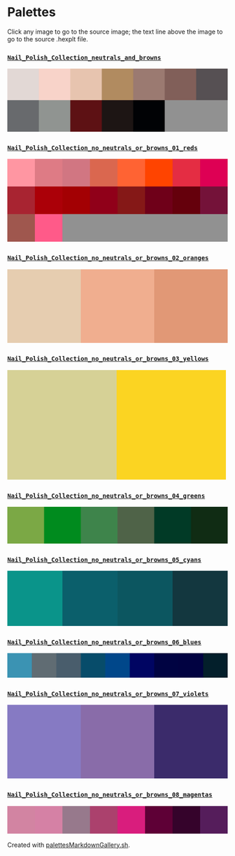 # Palettes

Click any image to go to the source image; the text line above the image to go to the source .hexplt file.

### [`Nail_Polish_Collection_neutrals_and_browns`](Nail_Polish_Collection_neutrals_and_browns.hexplt)

[ ![Nail_Polish_Collection_neutrals_and_browns.png](Nail_Polish_Collection_neutrals_and_browns.png) ](Nail_Polish_Collection_neutrals_and_browns.png)

### [`Nail_Polish_Collection_no_neutrals_or_browns_01_reds`](Nail_Polish_Collection_no_neutrals_or_browns_01_reds.hexplt)

[ ![Nail_Polish_Collection_no_neutrals_or_browns_01_reds.png](Nail_Polish_Collection_no_neutrals_or_browns_01_reds.png) ](Nail_Polish_Collection_no_neutrals_or_browns_01_reds.png)

### [`Nail_Polish_Collection_no_neutrals_or_browns_02_oranges`](Nail_Polish_Collection_no_neutrals_or_browns_02_oranges.hexplt)

[ ![Nail_Polish_Collection_no_neutrals_or_browns_02_oranges.png](Nail_Polish_Collection_no_neutrals_or_browns_02_oranges.png) ](Nail_Polish_Collection_no_neutrals_or_browns_02_oranges.png)

### [`Nail_Polish_Collection_no_neutrals_or_browns_03_yellows`](Nail_Polish_Collection_no_neutrals_or_browns_03_yellows.hexplt)

[ ![Nail_Polish_Collection_no_neutrals_or_browns_03_yellows.png](Nail_Polish_Collection_no_neutrals_or_browns_03_yellows.png) ](Nail_Polish_Collection_no_neutrals_or_browns_03_yellows.png)

### [`Nail_Polish_Collection_no_neutrals_or_browns_04_greens`](Nail_Polish_Collection_no_neutrals_or_browns_04_greens.hexplt)

[ ![Nail_Polish_Collection_no_neutrals_or_browns_04_greens.png](Nail_Polish_Collection_no_neutrals_or_browns_04_greens.png) ](Nail_Polish_Collection_no_neutrals_or_browns_04_greens.png)

### [`Nail_Polish_Collection_no_neutrals_or_browns_05_cyans`](Nail_Polish_Collection_no_neutrals_or_browns_05_cyans.hexplt)

[ ![Nail_Polish_Collection_no_neutrals_or_browns_05_cyans.png](Nail_Polish_Collection_no_neutrals_or_browns_05_cyans.png) ](Nail_Polish_Collection_no_neutrals_or_browns_05_cyans.png)

### [`Nail_Polish_Collection_no_neutrals_or_browns_06_blues`](Nail_Polish_Collection_no_neutrals_or_browns_06_blues.hexplt)

[ ![Nail_Polish_Collection_no_neutrals_or_browns_06_blues.png](Nail_Polish_Collection_no_neutrals_or_browns_06_blues.png) ](Nail_Polish_Collection_no_neutrals_or_browns_06_blues.png)

### [`Nail_Polish_Collection_no_neutrals_or_browns_07_violets`](Nail_Polish_Collection_no_neutrals_or_browns_07_violets.hexplt)

[ ![Nail_Polish_Collection_no_neutrals_or_browns_07_violets.png](Nail_Polish_Collection_no_neutrals_or_browns_07_violets.png) ](Nail_Polish_Collection_no_neutrals_or_browns_07_violets.png)

### [`Nail_Polish_Collection_no_neutrals_or_browns_08_magentas`](Nail_Polish_Collection_no_neutrals_or_browns_08_magentas.hexplt)

[ ![Nail_Polish_Collection_no_neutrals_or_browns_08_magentas.png](Nail_Polish_Collection_no_neutrals_or_browns_08_magentas.png) ](Nail_Polish_Collection_no_neutrals_or_browns_08_magentas.png)

Created with [palettesMarkdownGallery.sh](https://github.com/earthbound19/_ebDev/blob/master/scripts/imgAndVideo/palettesMarkdownGallery.sh).